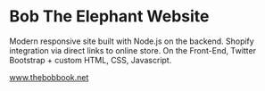 # Bob The Elephant Website

Modern responsive site built with Node.js on the backend. Shopify integration via direct links to online store. On the Front-End, Twitter Bootstrap + custom HTML, CSS, Javascript.

www.thebobbook.net
